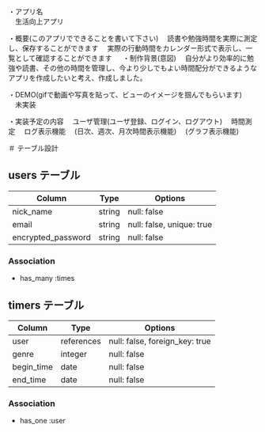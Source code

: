 ・アプリ名	
　生活向上アプリ

・概要(このアプリでできることを書いて下さい)
　読書や勉強時間を実際に測定し、保存することができます
　実際の行動時間をカレンダー形式で表示し、一覧として確認することができます
　
・制作背景(意図)
　自分がより効率的に勉強や読書、その他の時間を管理し、今より少しでもよい時間配分ができるようなアプリを作成したいと考え、作成しました。

・DEMO(gifで動画や写真を貼って、ビューのイメージを掴んでもらいます)						
　未実装

・実装予定の内容
　ユーザ管理(ユーザ登録、ログイン、ログアウト)
　時間測定
　ログ表示機能
　(日次、週次、月次時間表示機能)
　(グラフ表示機能)


＃ テーブル設計

## users テーブル

| Column             | Type    | Options                    |
| ----------         | --------| --------------             |
| nick_name          | string  | null: false                |
| email              | string  | null: false,  unique: true |
| encrypted_password | string  | null: false                |

### Association

- has_many  :times

## timers テーブル

| Column                | Type        | Options         |
| ----------            | --------    | --------------  |
| user                  | references  | null: false,  foreign_key: true      |
| genre                 | integer     | null: false     |
| begin_time            | date        | null: false     |
| end_time              | date        | null: false     |

### Association

- has_one :user

